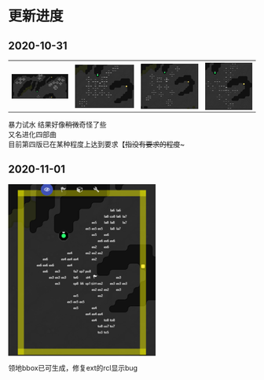 # 更新进度

## 2020-10-31

<table>
    <tr>
        <th><img src="doc/img/20201031-1.jpg"align="middle" /></th>
        <th><img src="doc/img/20201031-2.png"  align="middle" /></th>
        <th><img src="doc/img/20201031-3.png" align="middle" /></th>
        <th><img src="doc/img/20201031-4.png" align="middle" /></th>
    </tr>

</table>

暴力试水 结果好像~~稍微~~奇怪了些  
又名进化四部曲  
目前第四版已在某种程度上达到要求【~~指没有要求的程度~~~

## 2020-11-01

<img src="doc/img/20201101.jpg" align="middle" width = 300/>

领地bbox已可生成，修复ext的rcl显示bug
